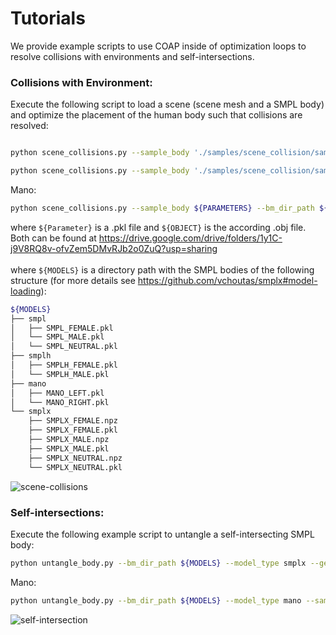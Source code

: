 # Tutorials

We provide example scripts to use COAP inside of optimization loops to resolve collisions with environments and self-intersections. 

### **Collisions with Environment**:
Execute the following script to load a scene (scene mesh and a SMPL body) and optimize the placement of the human body such that collisions are resolved:
```bash

python scene_collisions.py --sample_body './samples/scene_collision/sample_bodies/frame_01743.pkl' --bm_dir_path ${MODELS} --model_type smplx --gender neutral --scan_path './samples/scene_collision/raw_kinect_scan/scan.obj'

python scene_collisions.py --sample_body './samples/scene_collision/sample_bodies/frame_01486.pkl' --bm_dir_path ${MODELS} --model_type smplx --gender neutral --scan_path './samples/scene_collision/raw_kinect_scan/scan.obj'
```
Mano:
```bash
python scene_collisions.py --sample_body ${PARAMETERS} --bm_dir_path ${MODELS} --params_to_optimize 'hand_pose' --lr 0.005 --model_type mano --scan_path ${OBJECT}
```
where `${Parameter}` is a .pkl file and `${OBJECT}` is the according .obj file. Both can be found at https://drive.google.com/drive/folders/1y1C-j9V8RQ8v-ofvZem5DMvRJb2o0ZuQ?usp=sharing \
\
where `${MODELS}` is a directory path with the SMPL bodies of the following structure (for more details see https://github.com/vchoutas/smplx#model-loading):
```bash
${MODELS}
├── smpl
│   ├── SMPL_FEMALE.pkl
│   └── SMPL_MALE.pkl
│   └── SMPL_NEUTRAL.pkl
├── smplh
│   ├── SMPLH_FEMALE.pkl
│   └── SMPLH_MALE.pkl
├── mano
│   ├── MANO_LEFT.pkl
│   └── MANO_RIGHT.pkl
└── smplx
    ├── SMPLX_FEMALE.npz
    ├── SMPLX_FEMALE.pkl
    ├── SMPLX_MALE.npz
    ├── SMPLX_MALE.pkl
    ├── SMPLX_NEUTRAL.npz
    └── SMPLX_NEUTRAL.pkl

```
![scene-collisions](./samples/static/scenecol.png)

### **Self-intersections**:
Execute the following example script to untangle a self-intersecting SMPL body: 
```bash
python untangle_body.py --bm_dir_path ${MODELS} --model_type smplx --gender neutral --sample_body ./samples/selfpen_examples/001.pkl
```

Mano:
```bash
python untangle_body.py --bm_dir_path ${MODELS} --model_type mano --sample_body ./samples/selfpen_examples/mano/hand.pkl
```
![self-intersection](./samples/static/selfinter.gif)
